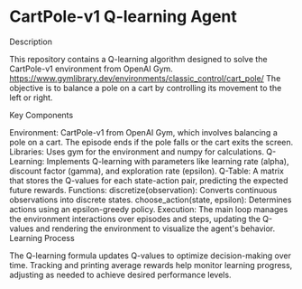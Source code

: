 # CartPole-v1 Q-learning Agent

Description

This repository contains a Q-learning algorithm designed to solve the CartPole-v1 environment from OpenAI Gym. https://www.gymlibrary.dev/environments/classic_control/cart_pole/
The objective is to balance a pole on a cart by controlling its movement to the left or right.

Key Components

Environment: CartPole-v1 from OpenAI Gym, which involves balancing a pole on a cart. The episode ends if the pole falls or the cart exits the screen.
Libraries: Uses gym for the environment and numpy for calculations.
Q-Learning: Implements Q-learning with parameters like learning rate (alpha), discount factor (gamma), and exploration rate (epsilon).
Q-Table: A matrix that stores the Q-values for each state-action pair, predicting the expected future rewards.
Functions:
discretize(observation): Converts continuous observations into discrete states.
choose_action(state, epsilon): Determines actions using an epsilon-greedy policy.
Execution: The main loop manages the environment interactions over episodes and steps, updating the Q-values and rendering the environment to visualize the agent's behavior.
Learning Process

The Q-learning formula updates Q-values to optimize decision-making over time.
Tracking and printing average rewards help monitor learning progress, adjusting as needed to achieve desired performance levels.
